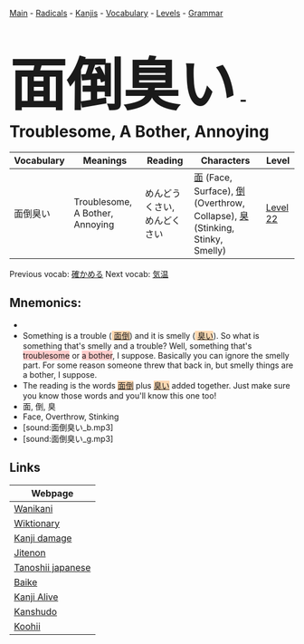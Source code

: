 <style> bigfont {font-size: 100px}</style>
[Main](../README.md) -
[Radicals](../radicals.md) -
[Kanjis](../kanjis.md) -
[Vocabulary](../vocabulary.md) -
[Levels](../levels.md) -
[Grammar](../grammar.md)
# <bigfont> 面倒臭い</bigfont> - Troublesome, A Bother, Annoying 

| Vocabulary | Meanings | Reading | Characters | Level |
| --- | --- | --- | --- | --- |
| 面倒臭い | Troublesome, A Bother, Annoying | めんどうくさい, めんどくさい |  [面](../kanjis/面.md) (Face, Surface), [倒](../kanjis/倒.md) (Overthrow, Collapse), [臭](../kanjis/臭.md) (Stinking, Stinky, Smelly) | [Level 22](../levels/wk_level22.md) |

Previous vocab: [確かめる](確かめる.md) Next vocab: [気温](気温.md) 

## Mnemonics:

* 
* Something is a trouble (<span style="background-color:#fed8b1"> [面倒](https://jisho.org/search/面倒)</span>) and it is smelly (<span style="background-color:#fed8b1"> [臭い](https://jisho.org/search/臭い)</span>). So what is something that's smelly and a trouble? Well, something that's <span style="background-color:#ffcccb"> troublesome</span> or <span style="background-color:#ffcccb"> a bother</span>, I suppose. Basically you can ignore the smelly part. For some reason someone threw that back in, but smelly things are a bother, I suppose.
* The reading is the words <span style="background-color:#fed8b1"> [面倒](https://jisho.org/search/面倒)</span> plus <span style="background-color:#fed8b1"> [臭い](https://jisho.org/search/臭い)</span> added together. Just make sure you know those words and you'll know this one too!
* 面, 倒, 臭
* Face, Overthrow, Stinking
* [sound:面倒臭い_b.mp3]
* [sound:面倒臭い_g.mp3]


## Links 

| Webpage |
| --- |
| [Wanikani          ](https://www.wanikani.com/kanji/面倒臭い) |
| [Wiktionary        ](https://en.wiktionary.org/wiki/面倒臭い) |
| [Kanji damage      ](http://www.kanjidamage.com/kanji/search?utf8=✓&q=面倒臭い) |
| [Jitenon           ](https://jitenon.com/kanji/面倒臭い) |
| [Tanoshii japanese ](https://www.tanoshiijapanese.com/dictionary/kanji.cfm?k=面倒臭い) |
| [Baike             ](https://baike.baidu.com/item/面倒臭い) |
| [Kanji Alive       ](https://app.kanjialive.com/面倒臭い) |
| [Kanshudo          ](https://www.kanshudo.com/searchmn?q=面倒臭い) |
| [Koohii            ](https://kanji.koohii.com/study/kanji/面倒臭い) |
